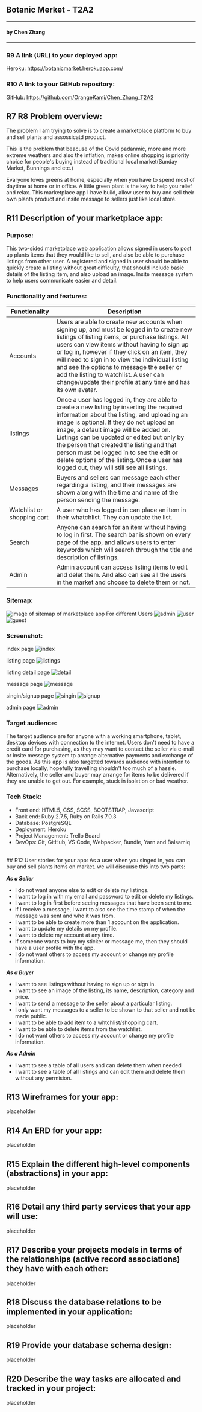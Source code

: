 ## Botanic Merket - T2A2
-------------------
#### by Chen Zhang 
-------------------
### R9	A link (URL) to your deployed app:
Heroku: https://botanicmarket.herokuapp.com/
<br>
### R10	A link to your GitHub repository:
GitHub: https://github.com/OrangeKami/Chen_Zhang_T2A2
<br>
## R7 R8 Problem overview:
The problem I am trying to solve is to create a marketplace platform to buy and sell  plants and assossicatd product.

This is the problem that beacuse of the Covid padanmic, more and more extreme weathers and also the inflation, makes 
online shopping is priority choice for people's buying instead of traditional local market(Sunday Market, Bunnings and etc.)

Evaryone loves greens at home, especially when you have to spend most of daytime at home or in office. A little green plant is the key to help you relief and relax. This marketplace app I have build, allow user to buy and sell their own plants product and insite message to sellers just like local store. 



## R11	Description of your marketplace app:

### Purpose:
This two-sided marketplace web application allows signed in users to post up plants items that they would like to sell, and also be able to purchase listings from other user. A registered and signed in user should be able to quickly create a listing without great difficulty, that should include basic details of the listing item, and also upload an image. Insite message system to help users communicate easier and detail.
### Functionality and features:
|Functionality | Description|
|---|---|
| Accounts | Users are able to create new accounts when signing up, and must be logged in to create new listings of listing items, or purchase listings. All users can view items without having to sign up or log in, however if they click on an item, they will need to sign in to view the individual listing and see the options to message the seller or add the listing to watchlist. A user can change/update their profile at any time and has its own avatar.
| listings | Once a user has logged in, they are able to create a new  listing by inserting the required information about the listing, and uploading an image is optional. If they do not upload an image, a default image will be added on.  Listings can be updated or edited but only by the person that created the listing and that person must be logged in to see the edit or delete options of the listing. Once a user has logged out, they will still see all listings. |
| Messages | Buyers and sellers can message each other regarding a listing, and their messages are shown along with the time and name of the person sending the message.  |
| Watchlist or shopping cart | A user who has logged in can place an item in their whatchlist. They can update the list.|
| Search | Anyone can search for an item without having to log in first. The search bar is shown on every page of the app, and allows users to enter keywords which will search through the title and description of listings. |
| Admin| Admin account can access listing items to edit and delet them. And also can see all the users in the market and choose to delete them or not. |


### Sitemap:
![image of sitemap of marketplace app](src/Sitemap%20planning.png)
For different Users
![admin](src/Wireframes/Mapping_%20Admin.png)
![user](src/Wireframes/Mapping_%20User.png)
![guest](src/Wireframes/Mapping_%20Guest.png)

### Screenshot:
index page
![index](src/screenshot/localhost_3000_.png)

listing page
![listings](src/screenshot/localhost_3000_listings.png)

listing detail page
![detail](src/screenshot/localhost_3000_listings_60.png)

message page
![message](src/screenshot/localhost_3000_conversations_1_messages.png)

singin/signup page
![singin](src/screenshot/botanicmarket.herokuapp.com_d_users_sign_in.png)
![signup](src/screenshot/botanicmarket.herokuapp.com_d_users_sign_up.png)

admin page
![admin](src/screenshot/botanicmarket.herokuapp.com_listings.png)
### Target audience:
The target audience are for anyone with a working smartphone, tablet, desktop devices with connection to the internet. Users don't need to have a credit card for purchasing, as they may want to contact the seller via e-mail or insite message system tp arrange alternative payments and exchange of the goods. As this app is also targetted towards audience with intention to purchase locally, hopefully travelling shouldn't too much of a hassle. Alternatively, the seller and buyer may arrange for items to be delivered if they are unable to get out. For example, stuck in isolation or bad weather.

### Tech Stack:
* Front end: HTML5, CSS, SCSS, BOOTSTRAP, Javascript
* Back end: Ruby 2.7.5, Ruby on Rails 7.0.3
* Database: PostgreSQL
* Deployment: Heroku
* Project Management: Trello Board
* DevOps: Git, GitHub, VS Code, Webpacker, Bundle, Yarn and Balsamiq
<br>
## R12	User stories for your app:
As a user when you singed in, you can buy and sell plants items on market. we will discuuse this into two parts:

***As a Seller***

* I do not want anyone else to edit or delete my listings.
* I want to log in with my email and password to edit or delete my listings.
* I want to log in first before seeing messages that have been sent to me.
* if I receive a message, I want to also see the time stamp of when the message was sent and who it was from.
* I want to be able to create more than 1 account on the application.
* I want to update my details on my profile.
* I want to delete my account at any time.
* if someone wants to buy my sticker or message me, then they should have a user profile with the app.
* I do not want others to access my account or change my profile information.

***As a Buyer***

* I want to see listings without having to sign up or sign in.
* I want to see an image of the listing, its name, description, category and price.
* I want to send a message to the seller about a particular listing.
* I only want my messages to a seller to be shown to that seller and not be made public.
* I want to be able to add item to a whtchlist/shopping cart.
* I want to be able to delete items from the watchlist.
* I do not want others to access my account or change my profile information.

***As a Admin***
* I want to see a table of all users and can delete them when needed
* I want to see a table of all listings and can edit them and delete them without any permision.

## R13	Wireframes for your app:
placeholder

## R14	An ERD for your app:
placeholder

## R15	Explain the different high-level components (abstractions) in your app:
placeholder

## R16	Detail any third party services that your app will use:
placeholder

## R17	Describe your projects models in terms of the relationships (active record associations) they have with each other:
placeholder

## R18 Discuss the database relations to be implemented in your application:
placeholder

## R19	Provide your database schema design:
placeholder

## R20	Describe the way tasks are allocated and tracked in your project:
placeholder
